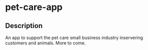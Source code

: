 # pet-care-app
 
## Description

An app to support the pet care small business industry inservering customers and animals. More to come.
